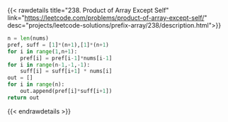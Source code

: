 {{< rawdetails title="238. Product of Array Except Self" link="https://leetcode.com/problems/product-of-array-except-self/" 
	desc="projects/leetcode-solutions/prefix-array/238/description.html">}}

```python
n = len(nums)
pref, suff = [1]*(n+1),[1]*(n+1)
for i in range(1,n+1):
	pref[i] = pref[i-1]*nums[i-1]
for i in range(n-1,-1,-1):
	suff[i] = suff[i+1] * nums[i]
out = []
for i in range(n):
	out.append(pref[i]*suff[i+1])
return out
```

{{< endrawdetails >}}
